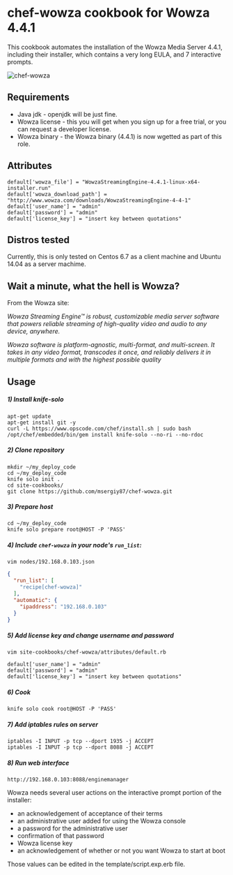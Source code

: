 chef-wowza cookbook for Wowza 4.4.1
===================
This cookbook automates the installation of the Wowza Media Server 4.4.1, including their installer, which contains a very long EULA, and 7 interactive prompts.

![chef-wowza](https://github.com/msergiy87/chef-wowza/blob/master/chef-wowza.jpg)

Requirements
------------
- Java jdk - openjdk will be just fine.
- Wowza license - this you will get when you sign up for a free trial, or you can request a developer license.
- Wowza binary - the Wowza binary (4.4.1) is now wgetted as part of this role.

Attributes
------------
```
default['wowza_file'] = "WowzaStreamingEngine-4.4.1-linux-x64-installer.run"
default['wowza_download_path'] = "http://www.wowza.com/downloads/WowzaStreamingEngine-4-4-1"
default['user_name'] = "admin"
default['password'] = "admin"
default['license_key'] = "insert key between quotations"
```

Distros tested
----------
Currently, this is only tested on Centos 6.7 as a client machine and Ubuntu 14.04 as a server machime.

Wait a minute, what the hell is Wowza?
------------
From the Wowza site:

_Wowza Streaming Engine™ is robust, customizable media server software that powers reliable streaming of high-quality video and audio to any device, anywhere._

_Wowza software is platform-agnostic, multi-format, and multi-screen. It takes in any video format, transcodes it once, and reliably delivers it in multiple formats and with the highest possible quality_

Usage
------------
##### 1) Install knife-solo
```shell
apt-get update
apt-get install git -y
curl -L https://www.opscode.com/chef/install.sh | sudo bash
/opt/chef/embedded/bin/gem install knife-solo --no-ri --no-rdoc
```

##### 2) Clone repository
```shell
mkdir ~/my_deploy_code
cd ~/my_deploy_code
knife solo init .
cd site-cookbooks/
git clone https://github.com/msergiy87/chef-wowza.git
```

##### 3) Prepare host
```shell
cd ~/my_deploy_code
knife solo prepare root@HOST -P 'PASS'
```

##### 4) Include `chef-wowza` in your node's `run_list`:
```shell
vim nodes/192.168.0.103.json
```
```json
{
  "run_list": [
    "recipe[chef-wowza]"
  ],
  "automatic": {
    "ipaddress": "192.168.0.103"
  }
}
```
##### 5) Add license key and change username and password
```shell
vim site-cookbooks/chef-wowza/attributes/default.rb

default['user_name'] = "admin"
default['password'] = "admin"
default['license_key'] = "insert key between quotations"
```

##### 6) Cook
```shell
knife solo cook root@HOST -P 'PASS'
```

##### 7) Add iptables rules on server
```shell
iptables -I INPUT -p tcp --dport 1935 -j ACCEPT
iptables -I INPUT -p tcp --dport 8088 -j ACCEPT
```

##### 8) Run web interface
```
http://192.168.0.103:8088/enginemanager
```

Wowza needs several user actions on the interactive prompt portion of the installer:
- an acknowledgement of acceptance of their terms
- an administrative user added for using the Wowza console
- a password for the administrative user
- confirmation of that password
- Wowza license key
- an acknowledgement of whether or not you want Wowza to start at boot

Those values can be edited in the template/script.exp.erb file.
